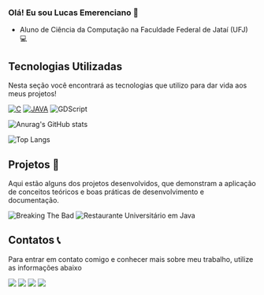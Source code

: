 ### Olá! Eu sou Lucas Emerenciano 👋
- Aluno de Ciência da Computação na Faculdade Federal de Jataí (UFJ) 💻

## Tecnologias Utilizadas

Nesta seção você encontrará as tecnologias que utilizo para dar vida aos meus projetos!

[![C](https://img.shields.io/badge/C-00599C?style=for-the-badge&logo=c&logoColor=white)]()
[![JAVA](https://img.shields.io/badge/Java-ED8B00?style=for-the-badge&logo=openjdk&logoColor=white)]()
![GDScript](https://img.shields.io/badge/GDScript-478CBF?style=for-the-badge&logo=gdscript&logoColor=white)

![Anurag's GitHub stats](https://github-readme-stats.vercel.app/api?username=EmerencianoJPG&show_icons=true&theme=transparent)

![Top Langs](https://github-readme-stats.vercel.app/api/top-langs/?username=EmerencianoJPG&layout=compact&theme=transparent)

## Projetos 📄

Aqui estão alguns dos projetos desenvolvidos, que demonstram a aplicação de conceitos teóricos e boas práticas de desenvolvimento e documentação.

![Breaking The Bad](https://github-readme-stats.vercel.app/api/pin/?username=EmerencianoJPG&repo=Breaking-the-Bad&theme=transparent)
![Restaurante Universitário em Java](https://github-readme-stats.vercel.app/api/pin/?username=EmerencianoJpg&repo=Restaurante-Universitario-em-Java&theme=transparent)

## Contatos 📞

Para entrar em contato comigo e conhecer mais sobre meu trabalho, utilize as informações abaixo

<div> 
  
  <a href="https://www.linkedin.com/in/LucasEmerenciano/" target="_blank"><img src="https://img.shields.io/badge/-LinkedIn-%230077B5?style=for-the-badge&logo=linkedin&logoColor=white" target="_blank"></a>
  <a href="https://instagram.com/lucasemerenciano12" target="_blank"><img src="https://img.shields.io/badge/-Instagram-%23E4405F?style=for-the-badge&logo=instagram&logoColor=white" target="_blank"></a>
  <a href="https://t.me/LucasEmerenciano" target="_blank"><img src="https://img.shields.io/badge/Telegram-2CA5E0?style=for-the-badge&logo=telegram&logoColor=white" target="_blank"></a> 
  <a href = "mailto:lucasemerenciano12@gmail.com"><img src="https://img.shields.io/badge/-Gmail-%23333?style=for-the-badge&logo=gmail&logoColor=white" target="_blank"></a>

   </div>
